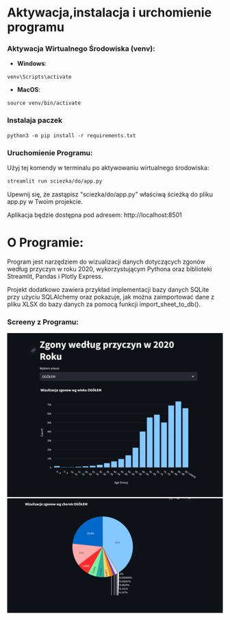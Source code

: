 # Aktywacja,instalacja i urchomienie programu

### Aktywacja Wirtualnego Środowiska (venv):

- **Windows**:

```
venv\Scripts\activate
```

- **MacOS**:

```
source venv/bin/activate
```

### Instalaja paczek

```
python3 -m pip install -r requirements.txt
```

### Uruchomienie Programu:

Użyj tej komendy w terminalu po aktywowaniu wirtualnego środowiska:

```bash
streamlit run sciezka/do/app.py
```

Upewnij się, że zastąpisz "sciezka/do/app.py" właściwą ścieżką do pliku app.py w Twoim projekcie.

Aplikacja będzie dostępna pod adresem: http://localhost:8501

# O Programie:

Program jest narzędziem do wizualizacji danych dotyczących zgonów według przyczyn w roku 2020, wykorzystującym Pythona oraz biblioteki Streamlit, Pandas i Plotly Express.

Projekt dodatkowo zawiera przykład implementacji bazy danych SQLite przy użyciu SQLAlchemy oraz pokazuje, jak można zaimportować dane z pliku XLSX do bazy danych za pomocą funkcji import_sheet_to_db().

### Screeny z Programu:

![Screen 1](static/screen_01.png)
![Screen 2](static/screen_02.png)

